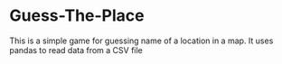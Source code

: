 # Guess-The-Place
This is a simple game for guessing name of a location in a map. It uses pandas to read data from a CSV file 
